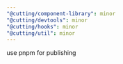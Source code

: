 ```yaml
---
"@cutting/component-library": minor
"@cutting/devtools": minor
"@cutting/hooks": minor
"@cutting/util": minor
---
```


use pnpm for publishing
